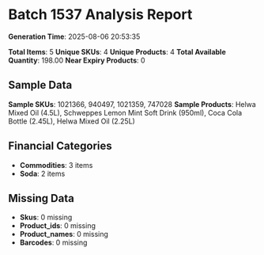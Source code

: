 # Batch 1537 Analysis Report

**Generation Time**: 2025-08-06 20:53:35

**Total Items**: 5
**Unique SKUs**: 4
**Unique Products**: 4
**Total Available Quantity**: 198.00
**Near Expiry Products**: 0

## Sample Data
**Sample SKUs**: 1021366, 940497, 1021359, 747028
**Sample Products**: Helwa Mixed Oil (4.5L), Schweppes Lemon Mint Soft Drink (950ml), Coca Cola Bottle (2.45L), Helwa Mixed Oil (2.25L)

## Financial Categories
- **Commodities**: 3 items
- **Soda**: 2 items

## Missing Data
- **Skus**: 0 missing
- **Product_ids**: 0 missing
- **Product_names**: 0 missing
- **Barcodes**: 0 missing
